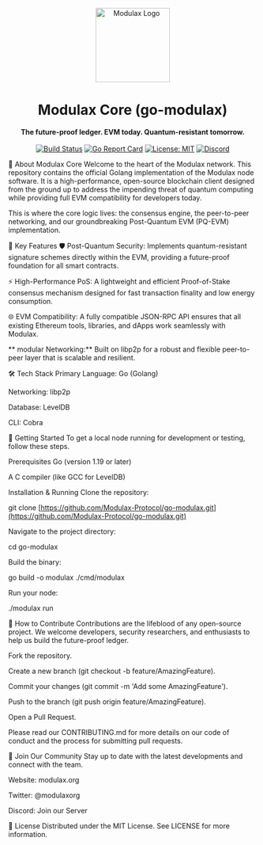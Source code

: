 <p align="center">
<img src="https://framerusercontent.com/images/AsXYYgiRRwm1tY0cMjzDtsP6xo.png" alt="Modulax Logo" width="150"/>
</p>

<h1 align="center">Modulax Core (go-modulax)</h1>

<p align="center">
<strong>The future-proof ledger. EVM today. Quantum-resistant tomorrow.</strong>
<br />
<br />
<a href="https://www.google.com/search?q=https://github.com/Modulax-Protocol/go-modulax/actions/workflows/go.yml"><img src="https://www.google.com/search?q=https://github.com/Modulax-Protocol/go-modulax/actions/workflows/go.yml/badge.svg" alt="Build Status"></a>
<a href="https://www.google.com/search?q=https://goreportcard.com/report/github.com/Modulax-Protocol/go-modulax"><img src="https://www.google.com/search?q=https://goreportcard.com/badge/github.com/Modulax-Protocol/go-modulax" alt="Go Report Card"></a>
<a href="https://www.google.com/search?q=https://github.com/Modulax-Protocol/go-modulax/blob/main/LICENSE"><img src="https://www.google.com/search?q=https://img.shields.io/badge/License-MIT-blue.svg" alt="License: MIT"></a>
<a href="https://www.google.com/search?q=https://discord.gg/modulax"><img src="https://www.google.com/search?q=https://img.shields.io/discord/YOUR_DISCORD_SERVER_ID%3Fcolor%3D7289DA%26label%3DDiscord%26logo%3Ddiscord%26logoColor%3Dwhite" alt="Discord"></a>
</p>

📖 About Modulax Core
Welcome to the heart of the Modulax network. This repository contains the official Golang implementation of the Modulax node software. It is a high-performance, open-source blockchain client designed from the ground up to address the impending threat of quantum computing while providing full EVM compatibility for developers today.

This is where the core logic lives: the consensus engine, the peer-to-peer networking, and our groundbreaking Post-Quantum EVM (PQ-EVM) implementation.

🚀 Key Features
🛡️ Post-Quantum Security: Implements quantum-resistant signature schemes directly within the EVM, providing a future-proof foundation for all smart contracts.

⚡ High-Performance PoS: A lightweight and efficient Proof-of-Stake consensus mechanism designed for fast transaction finality and low energy consumption.

🌐 EVM Compatibility: A fully compatible JSON-RPC API ensures that all existing Ethereum tools, libraries, and dApps work seamlessly with Modulax.

** modular Networking:** Built on libp2p for a robust and flexible peer-to-peer layer that is scalable and resilient.

🛠 Tech Stack
Primary Language: Go (Golang)

Networking: libp2p

Database: LevelDB

CLI: Cobra

🏁 Getting Started
To get a local node running for development or testing, follow these steps.

Prerequisites
Go (version 1.19 or later)

A C compiler (like GCC for LevelDB)

Installation & Running
Clone the repository:

git clone [https://github.com/Modulax-Protocol/go-modulax.git](https://github.com/Modulax-Protocol/go-modulax.git)

Navigate to the project directory:

cd go-modulax

Build the binary:

go build -o modulax ./cmd/modulax

Run your node:

./modulax run

🤝 How to Contribute
Contributions are the lifeblood of any open-source project. We welcome developers, security researchers, and enthusiasts to help us build the future-proof ledger.

Fork the repository.

Create a new branch (git checkout -b feature/AmazingFeature).

Commit your changes (git commit -m 'Add some AmazingFeature').

Push to the branch (git push origin feature/AmazingFeature).

Open a Pull Request.

Please read our CONTRIBUTING.md for more details on our code of conduct and the process for submitting pull requests.

🔗 Join Our Community
Stay up to date with the latest developments and connect with the team.

Website: modulax.org

Twitter: @modulaxorg

Discord: Join our Server

📜 License
Distributed under the MIT License. See LICENSE for more information.
